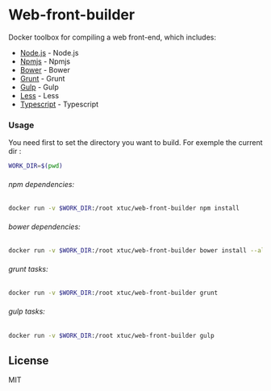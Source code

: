 # Web-front-builder

Docker toolbox for compiling a web front-end, which includes:
* [Node.js](https://nodejs.org/) - Node.js
* [Npmjs](npmjs.com) - Npmjs
* [Bower](http://bower.io) - Bower
* [Grunt](http://gruntjs.com) - Grunt
* [Gulp](http://gulpjs.com) - Gulp
* [Less](http://lesscss.org) - Less
* [Typescript](http://www.typescriptlang.org/) - Typescript

### Usage

You need first to set the directory you want to build. For exemple the current dir :
```sh
WORK_DIR=$(pwd)
```

###### npm dependencies:
```sh
docker run -v $WORK_DIR:/root xtuc/web-front-builder npm install
```

###### bower dependencies:
```sh
docker run -v $WORK_DIR:/root xtuc/web-front-builder bower install --allow-root
```

###### grunt tasks:
```sh
docker run -v $WORK_DIR:/root xtuc/web-front-builder grunt
```

###### gulp tasks:
```sh
docker run -v $WORK_DIR:/root xtuc/web-front-builder gulp
```

License
----

MIT
